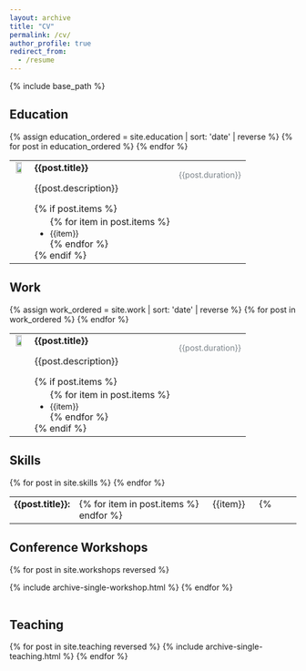 ```yaml
---
layout: archive
title: "CV"
permalink: /cv/
author_profile: true
redirect_from:
  - /resume
---
```


<style type="text/css">
    
    table {
        border: none;
        table-layout: fixed; 
          width: 100%;

        }

    img {
        width: 70%;
          }
      
  td img{
      display: block;
      margin-left: auto;
      margin-right: auto;

  }
   
    
    p.title {
        margin:0;
        font-size: 16px;
        text-align: justify;
        valign:"top";
        font-weight: bold;
       
    }
    
    p.dates {
        color: #7A8288;
        font-size: 14px;
        text-align: justify;
        valign:"top";
       
    }
    
   p.items {
         margin:0;
       font-size: 14px;
       text-align: justify;
       valign:"top";

    }
    
    p.position {
     
    
    }
   
    ul {    margin-block-start: 0.2em;
            margin-block-end: 0em;
            }
                                    

    td { text-align: left;
        vertical-align: top;
        border: none;
        margin-bottom: 500px 

      }
      
      #rcorners1 {
        border-radius: 25px;
       
        padding-left: 20px; 
        padding-right: 20px; 
        padding-top: 5px; 
        padding-bottom: 5px; 
  
      }
    


}
</style>
{% include base_path %}

<h2>Education</h2>


<div> 
<table>
{% assign education_ordered = site.education | sort: 'date' | reverse %}
{% for post in education_ordered %}
<tr>
<td > 
<img src="{{post.image_url}}">
</td>
<td colspan="4"> 
<p class="title">{{post.title}}</p>
<p class="position">{{post.description}}</p>
{% if post.items %}
<ul>
{% for item in post.items %}
 <li><p class="items">{{item}}</p></li>
{% endfor %}
</ul>
{% endif %}
</td>
<td><p class="dates">{{post.duration}}</p></td>

</tr>
  {% endfor %}
</table>
</div>



<h2>Work</h2>

<div> 
<table>
{% assign work_ordered = site.work | sort: 'date' | reverse %}
 {% for post in work_ordered %}
<tr>
<td > 
<img src="{{post.image_url}}">
</td>
<td colspan="4"> 
<p class="title">{{post.title}}</p>
<p class="position">{{post.description}}</p>
{% if post.items %}
<ul>
{% for item in post.items %}
 <li><p class="items">{{item}}</p></li>
{% endfor %}
</ul>
{% endif %}

</td>
<td><p class="dates">{{post.duration}}</p></td>

</tr>
  {% endfor %}
</table>
</div>


<h2>Skills</h2>
<div>
<table>
{% for post in site.skills %}
<tr>
<td><p class="title">{{post.title}}:</p></td>
<td colspan="5">
{% for item in post.items %}
<span id="rcorners1"  style="background:{{post.color}}">
{{item}}  
</span>
{% endfor %}
</td>
</tr>
  {% endfor %}

</table>
</div>


<h2>Conference Workshops</h2>
<div>
<table>
{% for post in site.workshops reversed %}

  {% include archive-single-workshop.html %}
{% endfor %}
</table>
</div>



<h2>Teaching</h2>
<div>
<table>
{% for post in site.teaching reversed %}
  {% include archive-single-teaching.html %}
{% endfor %}
</table>
</div>
